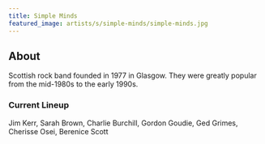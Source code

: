```yaml
---
title: Simple Minds
featured_image: artists/s/simple-minds/simple-minds.jpg
---
```

## About

Scottish rock band founded in 1977 in Glasgow. They were greatly popular from the mid-1980s to the early 1990s.

### Current Lineup

Jim Kerr, Sarah Brown, Charlie Burchill, Gordon Goudie, Ged Grimes, Cherisse Osei, Berenice Scott

